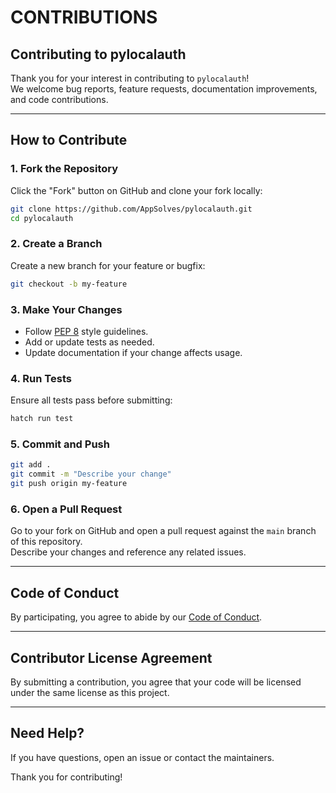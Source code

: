 # CONTRIBUTIONS

## Contributing to pylocalauth

Thank you for your interest in contributing to `pylocalauth`!  
We welcome bug reports, feature requests, documentation improvements, and code contributions.

---

## How to Contribute

### 1. Fork the Repository

Click the "Fork" button on GitHub and clone your fork locally:

```sh
git clone https://github.com/AppSolves/pylocalauth.git
cd pylocalauth
```

### 2. Create a Branch

Create a new branch for your feature or bugfix:

```sh
git checkout -b my-feature
```

### 3. Make Your Changes

- Follow [PEP 8](https://www.python.org/dev/peps/pep-0008/) style guidelines.
- Add or update tests as needed.
- Update documentation if your change affects usage.

### 4. Run Tests

Ensure all tests pass before submitting:

```sh
hatch run test
```

### 5. Commit and Push

```sh
git add .
git commit -m "Describe your change"
git push origin my-feature
```

### 6. Open a Pull Request

Go to your fork on GitHub and open a pull request against the `main` branch of this repository.  
Describe your changes and reference any related issues.

---

## Code of Conduct

By participating, you agree to abide by our [Code of Conduct](CODE_OF_CONDUCT.md).

---

## Contributor License Agreement

By submitting a contribution, you agree that your code will be licensed under the same license as this project.

---

## Need Help?

If you have questions, open an issue or contact the maintainers.

Thank you for contributing!